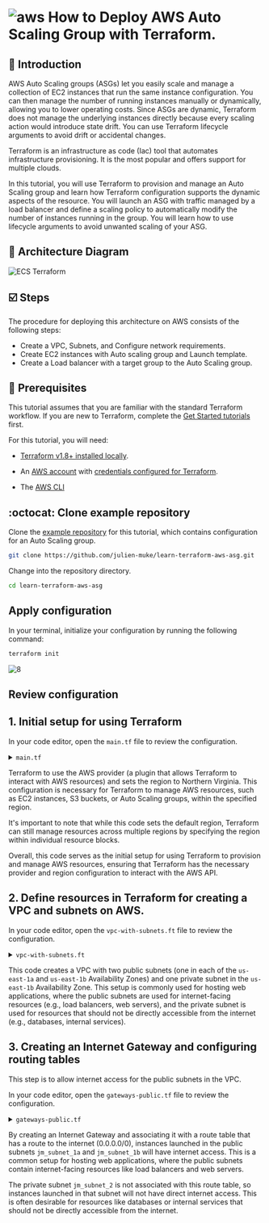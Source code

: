 # ![aws](https://github.com/julien-muke/Search-Engine-Website-using-AWS/assets/110755734/01cd6124-8014-4baa-a5fe-bd227844d263)     How to Deploy AWS Auto Scaling Group with Terraform.


## <a name="introduction">🤖 Introduction</a>

AWS Auto Scaling groups (ASGs) let you easily scale and manage a collection of EC2 instances that run the same instance configuration. You can then manage the number of running instances manually or dynamically, allowing you to lower operating costs. Since ASGs are dynamic, Terraform does not manage the underlying instances directly because every scaling action would introduce state drift. You can use Terraform lifecycle arguments to avoid drift or accidental changes.

Terraform is an infrastructure as code (Iac) tool that automates infrastructure provisioning. It is the most popular and offers support for multiple clouds.

In this tutorial, you will use Terraform to provision and manage an Auto Scaling group and learn how Terraform configuration supports the dynamic aspects of the resource. You will launch an ASG with traffic managed by a load balancer and define a scaling policy to automatically modify the number of instances running in the group. You will learn how to use lifecycle arguments to avoid unwanted scaling of your ASG.


## <a name="design">📐 Architecture Diagram</a>

![ECS Terraform](https://github.com/julien-muke/ec2-auto-scaling-terraform/assets/110755734/7b028d20-dbbe-4228-883f-2eb9a2851095)


## <a name="steps">☑️ Steps</a>

The procedure for deploying this architecture on AWS consists of the following steps:

* Create a VPC, Subnets, and Configure network requirements.
* Create EC2 instances with Auto scaling group and Launch template.
* Create a Load balancer with a target group to the Auto Scaling group.


## 📝 Prerequisites

This tutorial assumes that you are familiar with the standard Terraform workflow. If you are new to Terraform, complete the [Get Started tutorials](https://developer.hashicorp.com/terraform/tutorials/aws-get-started) first.

For this tutorial, you will need:

* [Terraform v1.8+ installed locally](https://developer.hashicorp.com/terraform/tutorials/aws-get-started/install-cli).
    
* An [AWS account](https://portal.aws.amazon.com/billing/signup) with [credentials configured for Terraform](https://registry.terraform.io/providers/hashicorp/aws/latest/docs#authentication).
    
* The [AWS CLI](https://aws.amazon.com/cli/)

##  	:octocat: Clone example repository

Clone the [example repository](https://github.com/julien-muke/learn-terraform-aws-asg) for this tutorial, which contains configuration for an Auto Scaling group.

```bash
git clone https://github.com/julien-muke/learn-terraform-aws-asg.git
```

Change into the repository directory.

```bash
cd learn-terraform-aws-asg
```

## Apply configuration

In your terminal, initialize your configuration by running the following command:

```bash
terraform init
```

![8](https://github.com/julien-muke/ec2-auto-scaling-terraform/assets/110755734/b25cb8d0-4bab-420e-8cdf-00a005265baa)


## Review configuration

## 1. Initial setup for using Terraform

In your code editor, open the `main.tf` file to review the configuration.

<details>
<summary><code>main.tf</code></summary>

```bash
terraform {
  required_providers {
    aws = {
      source  = "hashicorp/aws"
      version = "~> 5.0"
    }
  }
}

# Configure the AWS Provider
provider "aws" {
  region = "us-east-1"
}
```
</details>


Terraform to use the AWS provider (a plugin that allows Terraform to interact with AWS resources) and sets the region to Northern Virginia. This configuration is necessary for Terraform to manage AWS resources, such as EC2 instances, S3 buckets, or Auto Scaling groups, within the specified region.

It's important to note that while this code sets the default region, Terraform can still manage resources across multiple regions by specifying the region within individual resource blocks.

Overall, this code serves as the initial setup for using Terraform to provision and manage AWS resources, ensuring that Terraform has the necessary provider and region configuration to interact with the AWS API.

## 2. Define resources in Terraform for creating a VPC and subnets on AWS.

In your code editor, open the `vpc-with-subnets.ft` file to review the configuration.

<details>
<summary><code>vpc-with-subnets.ft</code></summary>

```bash
# VPC
resource "aws_vpc" "jm_main" {
  cidr_block = "10.0.0.0/23" # 512 IPs 
  tags = {
    Name = "jm-vpc"
  }
}

# Creating 1st public subnet 
resource "aws_subnet" "jm_subnet_1a" {
  vpc_id                  = aws_vpc.jm_main.id
  cidr_block              = "10.0.0.0/27" #32 IPs
  map_public_ip_on_launch = true          # public subnet
  availability_zone       = "us-east-1a"
}

# Creating 2nd public subnet 
resource "aws_subnet" "jm_subnet_1b" {
  vpc_id                  = aws_vpc.jm_main.id
  cidr_block              = "10.0.0.32/27" #32 IPs
  map_public_ip_on_launch = true           # public subnet
  availability_zone       = "us-east-1b"
}

# Creating 1st private subnet 
resource "aws_subnet" "jm_subnet_2" {
  vpc_id                  = aws_vpc.jm_main.id
  cidr_block              = "10.0.1.0/27" #32 IPs
  map_public_ip_on_launch = false         # private subnet
  availability_zone       = "us-east-1b"
}
```
</details>

This code creates a VPC with two public subnets (one in each of the `us-east-1a` and `us-east-1b` Availability Zones) and one private subnet in the `us-east-1b` Availability Zone. This setup is commonly used for hosting web applications, where the public subnets are used for internet-facing resources (e.g., load balancers, web servers), and the private subnet is used for resources that should not be directly accessible from the internet (e.g., databases, internal services).

## 3. Creating an Internet Gateway and configuring routing tables

This step is to allow internet access for the public subnets in the VPC.

In your code editor, open the `gateways-public.tf` file to review the configuration.


<details>
<summary><code>gateways-public.tf</code></summary>

```bash
# Internet Gateway
resource "aws_internet_gateway" "jm_gw" {
  vpc_id = aws_vpc.jm_main.id
}

# route table for public subnet - connecting to Internet gateway
resource "aws_route_table" "jm_rt_public" {
  vpc_id = aws_vpc.jm_main.id

  route {
    cidr_block = "0.0.0.0/0"
    gateway_id = aws_internet_gateway.jm_gw.id
  }
}

# associate the route table with public subnet 1
resource "aws_route_table_association" "jm_rta1" {
  subnet_id      = aws_subnet.jm_subnet_1a.id
  route_table_id = aws_route_table.jm_rt_public.id
}
# associate the route table with public subnet 2
resource "aws_route_table_association" "jm_rta2" {
  subnet_id      = aws_subnet.jm_subnet_1b.id
  route_table_id = aws_route_table.jm_rt_public.id
}
```
</details>

By creating an Internet Gateway and associating it with a route table that has a route to the internet (0.0.0.0/0), instances launched in the public subnets `jm_subnet_1a` and  `jm_subnet_1b` will have internet access. This is a common setup for hosting web applications, where the public subnets contain internet-facing resources like load balancers and web servers.

The private subnet `jm_subnet_2` is not associated with this route table, so instances launched in that subnet will not have direct internet access. This is often desirable for resources like databases or internal services that should not be directly accessible from the internet.